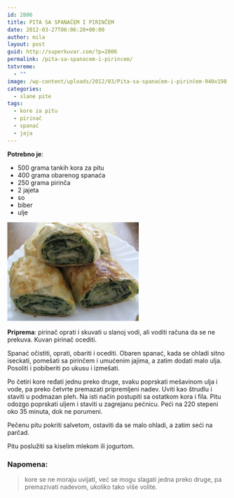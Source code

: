 ```yaml
---
id: 2806
title: PITA SA SPANAĆEM I PIRINČEM
date: 2012-03-27T06:06:20+00:00
author: mila
layout: post
guid: http://superkuvar.com/?p=2806
permalink: /pita-sa-spanacem-i-pirincem/
totvreme:
  - ""
image: /wp-content/uploads/2012/03/Pita-sa-spanaćem-i-pirinčem-940x198.jpg
categories:
  - slane pite
tags:
  - kore za pitu
  - pirinač
  - spanać
  - jaja
---
```

**Potrebno je**:

  * 500 grama tankih kora za pitu
  * 400 grama obarenog spanaća
  * 250 grama pirinča
  * 2 jajeta
  * so
  * biber
  * ulje

<img class="alignnone size-medium wp-image-2844" title="Pita sa spanaćem i pirinčem" src="/wp-content/uploads/2012/03/Pita-sa-spanaćem-i-pirinčem-300x225.jpg" alt="" width="300" height="225" /> 

**Priprema**: pirinač oprati i skuvati u slanoj vodi, ali voditi računa da se ne prekuva. Kuvan pirinač ocediti.

Spanać očistiti, oprati, obariti i ocediti. Obaren spanać, kada se ohladi sitno iseckati, pomešati sa pirinčem i umućenim jajima, a zatim dodati malo ulja. Posoliti i pobiberiti po ukusu i izmešati.

Po četiri kore ređati jednu preko druge, svaku poprskati mešavinom ulja i vode, pa preko četvrte premazati pripremljeni nadev. Uviti kao štrudlu i staviti u podmazan pleh. Na isti način postupiti sa ostatkom kora i fila. Pitu odozgo poprskati uljem i staviti u zagrejanu pećnicu. Peći na 220 stepeni oko 35 minuta, dok ne porumeni.

Pečenu pitu pokriti salvetom, ostaviti da se malo ohladi, a zatim seći na parčad.

Pitu poslužiti sa kiselim mlekom ili jogurtom.

### Napomena:
> kore se ne moraju uvijati, već se mogu slagati jedna preko druge, pa premazivati nadevom, ukoliko tako više volite.
